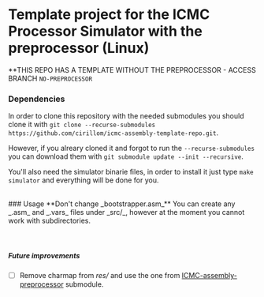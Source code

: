 # Template project for the ICMC Processor Simulator with the preprocessor (Linux)

**THIS REPO HAS A TEMPLATE WITHOUT THE PREPROCESSOR - ACCESS BRANCH ``` NO-PREPROCESSOR ```

### Dependencies
In order to clone this repository with the needed submodules you should clone it with ``` git clone --recurse-submodules https://github.com/cirillom/icmc-assembly-template-repo.git ```.

However, if you alreary cloned it and forgot to run the ``` --recurse-submodules ``` you can download them with ```git submodule update --init --recursive```.

You'll also need the simulator binarie files, in order to install it just type ``` make simulator ``` and everything will be done for you.

<br />
### Usage
**Don't change _bootstrapper.asm_**
You can create any _.asm_ and _.vars_ files under _src/_, however at the moment you cannot work with subdirectories.

<br />
<br />
<br />

##### Future improvements
- [ ] Remove charmap from _res/_ and use the one from [ICMC-assembly-preprocessor](https://github.com/lucasgpulcinelli/ICMC-assembly-preprocessor) submodule.
